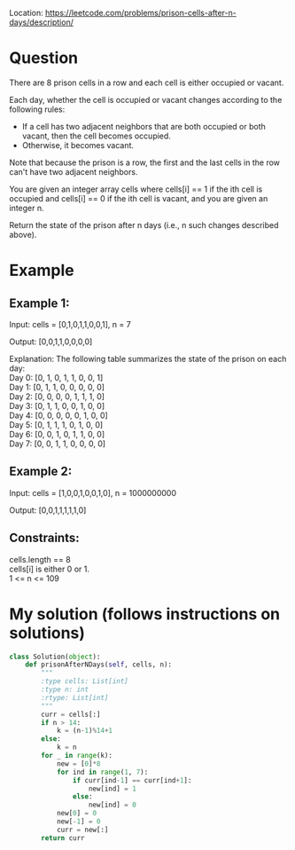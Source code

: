 Location: https://leetcode.com/problems/prison-cells-after-n-days/description/
# Question
There are 8 prison cells in a row and each cell is either occupied or vacant.

Each day, whether the cell is occupied or vacant changes according to the following rules:

- If a cell has two adjacent neighbors that are both occupied or both vacant, then the cell becomes occupied.
- Otherwise, it becomes vacant.

Note that because the prison is a row, the first and the last cells in the row can't have two adjacent neighbors.

You are given an integer array cells where cells[i] == 1 if the ith cell is occupied and cells[i] == 0 if the ith cell is vacant, and you are given an integer n.

Return the state of the prison after n days (i.e., n such changes described above).
 
# Example

## Example 1:

Input: cells = [0,1,0,1,1,0,0,1], n = 7

Output: [0,0,1,1,0,0,0,0]

Explanation: The following table summarizes the state of the prison on each day:\
Day 0: [0, 1, 0, 1, 1, 0, 0, 1]\
Day 1: [0, 1, 1, 0, 0, 0, 0, 0]\
Day 2: [0, 0, 0, 0, 1, 1, 1, 0]\
Day 3: [0, 1, 1, 0, 0, 1, 0, 0]\
Day 4: [0, 0, 0, 0, 0, 1, 0, 0]\
Day 5: [0, 1, 1, 1, 0, 1, 0, 0]\
Day 6: [0, 0, 1, 0, 1, 1, 0, 0]\
Day 7: [0, 0, 1, 1, 0, 0, 0, 0]

## Example 2:

Input: cells = [1,0,0,1,0,0,1,0], n = 1000000000

Output: [0,0,1,1,1,1,1,0]

## Constraints:

cells.length == 8\
cells[i] is either 0 or 1.\
1 <= n <= 109
 

# My solution (follows instructions on solutions)
```python
class Solution(object):
    def prisonAfterNDays(self, cells, n):
        """
        :type cells: List[int]
        :type n: int
        :rtype: List[int]
        """
        curr = cells[:]
        if n > 14:
            k = (n-1)%14+1
        else:
            k = n
        for _ in range(k):
            new = [0]*8
            for ind in range(1, 7):
                if curr[ind-1] == curr[ind+1]:
                    new[ind] = 1
                else:
                    new[ind] = 0
            new[0] = 0
            new[-1] = 0
            curr = new[:]
        return curr
```
